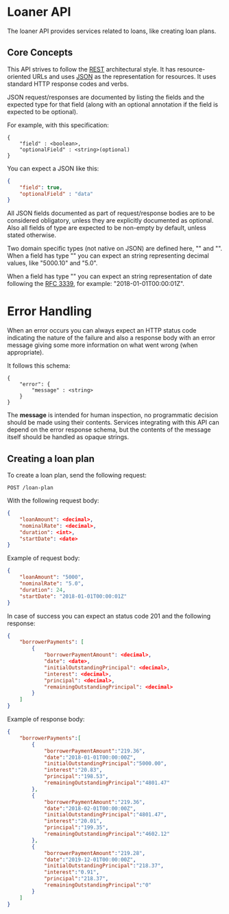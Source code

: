 # Loaner API

The loaner API provides services related to loans, like
creating loan plans.

## Core Concepts

This API strives to follow the [REST](http://en.wikipedia.org/wiki/Representational_State_Transfer)
architectural style. It has resource-oriented
URLs and uses [JSON](https://www.json.org/) as the representation for resources.
It uses standard HTTP response codes and verbs.

JSON request/responses are documented by listing the fields and
the expected type for that field (along with an optional annotation
if the field is expected to be optional).

For example, with this specification:

```
{
    "field" : <boolean>,
    "optionalField" : <string>(optional)
}
```

You can expect a JSON like this:

```json
{
    "field": true,
    "optionalField" : "data"
}
```

All JSON fields documented as part of request/response bodies are
to be considered obligatory, unless they are explicitly
documented as optional. Also all fields of type **<string>** are
expected to be non-empty by default, unless stated otherwise.

Two domain specific types (not native on JSON) are defined here,
"<decimal>" and "<date>". When a field has type "<decimal>" you
can expect an string representing decimal values,
like "5000.10" and "5.0".

When a field has type "<date>" you can expect an string representation
of date following the [RFC 3339](https://tools.ietf.org/html/rfc3339),
for example: "2018-01-01T00:00:01Z".


# Error Handling

When an error occurs you can always expect an HTTP status code indicating the
nature of the failure and also a response body with an error message
giving some more information on what went wrong (when appropriate).

It follows this schema:

```
{
    "error": {
        "message" : <string>
    }
}
```

The **message** is intended for human inspection, no programmatic decision
should be made using their contents. Services integrating with this API
can depend on the error response schema, but the contents of the
message itself should be handled as opaque strings.


## Creating a loan plan

To create a loan plan, send the following request:

```
POST /loan-plan
```

With the following request body:

```json
{
    "loanAmount": <decimal>,
    "nominalRate": <decimal>,
    "duration": <int>,
    "startDate": <date>
}
```

Example of request body:

```json
{
    "loanAmount": "5000",
    "nominalRate": "5.0",
    "duration": 24,
    "startDate": "2018-01-01T00:00:01Z"
}
```

In case of success you can expect an status code 201 and the following response:

```json
{
    "borrowerPayments": [
        {
            "borrowerPaymentAmount": <decimal>,
            "date": <date>,
            "initialOutstandingPrincipal": <decimal>,
            "interest": <decimal>,
            "principal": <decimal>,
            "remainingOutstandingPrincipal": <decimal>
        }
    ]
}
```

Example of response body:

```json
{
    "borrowerPayments":[
        {
            "borrowerPaymentAmount":"219.36",
            "date":"2018-01-01T00:00:00Z",
            "initialOutstandingPrincipal":"5000.00",
            "interest":"20.83",
            "principal":"198.53",
            "remainingOutstandingPrincipal":"4801.47"
        },
        {
            "borrowerPaymentAmount":"219.36",
            "date":"2018-02-01T00:00:00Z",
            "initialOutstandingPrincipal":"4801.47",
            "interest":"20.01",
            "principal":"199.35",
            "remainingOutstandingPrincipal":"4602.12"
        },
        {
            "borrowerPaymentAmount":"219.28",
            "date":"2019-12-01T00:00:00Z",
            "initialOutstandingPrincipal":"218.37",
            "interest":"0.91",
            "principal":"218.37",
            "remainingOutstandingPrincipal":"0"
        }
    ]
}
```
